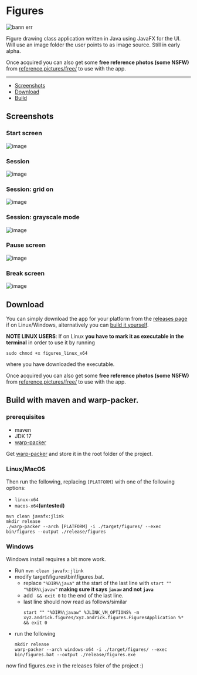 # Figures
![bann err](https://github.com/amp-m9/figures/assets/31145121/5cdcdaef-5a5b-4f1a-9551-c7adbde888e7)

Figure drawing class application written in Java using JavaFX for the UI. Will use an 
image folder the user points to as image source. Still in early alpha.

Once acquired you can also get some **free reference photos (some NSFW)** from [reference.pictures/free/](https://reference.pictures/free/) 
to use with the app.
___________________________________________________________________________________________________
- [Screenshots](#screenshots)
- [Download](#download)
- [Build](#build-with-maven-and-warp-packer)

## Screenshots
### Start screen
![image](https://github.com/amp-m9/figures/assets/31145121/6b49f14c-43f7-4334-bd95-36b195b72c1c)
### Session
![image](https://github.com/amp-m9/figures/assets/31145121/02d5719a-e720-43ff-8c5a-f496bdbc2d71)
### Session: grid on 
![image](https://github.com/amp-m9/figures/assets/31145121/58c7c663-2180-41bd-aaac-c591c24b3460)
### Session: grayscale mode
![image](https://github.com/amp-m9/figures/assets/31145121/7555c2bb-8428-49b0-9d60-d1dfa60c5968)
### Pause screen
![image](https://github.com/amp-m9/figures/assets/31145121/bafebd12-72b0-452f-9069-8dadde5d1889)
### Break screen
![image](https://github.com/amp-m9/figures/assets/31145121/31d24a29-0c2c-433d-9107-6dc8a16d7241)

## Download
You can simply download the app for your platform from the 
[releases page](https://github.com/amp-m9/figures/releases) if on Linux/Windows, alternatively
you can [build it yourself](https://github.com/amp-m9/figures#build-with-maven-and-warp-packer).

**NOTE LINUX USERS**: If on Linux **you have to mark it as executable in the terminal** in order to use it by running 
```
sudo chmod +x figures_linux_x64
```
where you have downloaded the executable.

Once acquired you can also get some **free reference photos (some NSFW)** from [reference.pictures/free/](https://reference.pictures/free/) 
to use with the app.

## Build with maven and warp-packer.
### prerequisites
- maven
- JDK 17
- [warp-packer](https://github.com/dgiagio/warp/releases)

Get [warp-packer](https://github.com/dgiagio/warp/releases) and store it in the root folder of the project.

### Linux/MacOS
Then run the following, replacing `[PLATFORM]` with one of the following options:  
- `linux-x64`
- `macos-x64`**(untested)**
```shell
mvn clean javafx:jlink
mkdir release
./warp-packer --arch [PLATFORM] -i ./target/figures/ --exec bin/figures --output ./release/figures
```

### Windows
Windows install requires a bit more work.

- Run `mvn clean javafx:jlink`
- modify target\figures\bin\figures.bat.
    - replace `"%DIR%\java"` at the start of the last line with `start "" "%DIR%\javaw"` **making sure it says `javaw` and not `java`**
    - add ` && exit 0` to the end of the last line.
    - last line should now read as follows/similar
      ```shell
      start "" "%DIR%\javaw" %JLINK_VM_OPTIONS% -m xyz.andrick.figures/xyz.andrick.figures.FiguresApplication %* && exit 0
      ```
- run the following
  ```shell
  mkdir release
  warp-packer --arch windows-x64 -i ./target/figures/ --exec bin/figures.bat --output ./release/figures.exe
  ```
now find figures.exe in the releases foler of the project :) 
